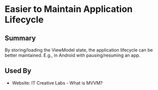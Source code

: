 # Easier to Maintain Application Lifecycle

## Summary
By storing/loading the ViewModel state, the application lifecycle can be better maintained.
E.g., in Android with pausing/resuming an app.


## Used By
* Website: IT Creative Labs - What is MVVM?

